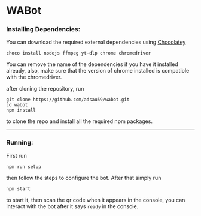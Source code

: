 # WABot


### Installing Dependencies:

You can download the required external dependencies using [Chocolatey](https://chocolatey.org/install)

```
choco install nodejs ffmpeg yt-dlp chrome chromedriver
```

You can remove the name of the dependencies if you have it installed already, also, make sure that the version of chrome installed is compatible with the chromedriver.

after cloning the repository, run
```
git clone https://github.com/adsau59/wabot.git
cd wabot
npm install
```
to clone the repo and install all the required npm packages.

---

### Running:

First run 
```
npm run setup
```

then follow the steps to configure the bot. After that simply run 
```
npm start
``` 
to start it, then scan the qr code when it appears in the console, you can interact with the bot after it says `ready` in the console.